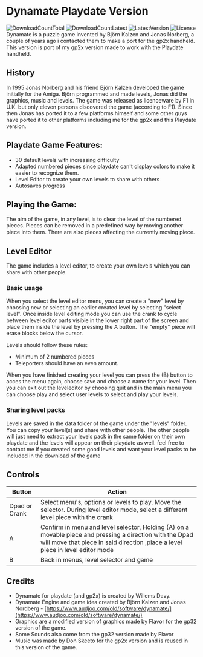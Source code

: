 # Dynamate Playdate Version
![DownloadCountTotal](https://img.shields.io/github/downloads/joyrider3774/dynamate_playdate/total?label=total%20downloads&style=plastic) ![DownloadCountLatest](https://img.shields.io/github/downloads/joyrider3774/dynamate_playdate/latest/total?style=plastic) ![LatestVersion](https://img.shields.io/github/v/tag/joyrider3774/dynamate_playdate?label=Latest%20version&style=plastic) ![License](https://img.shields.io/github/license/joyrider3774/dynamate_playdate?style=plastic)
Dynamate is a puzzle game invented by Björn Kalzen and Jonas Norberg, a couple of years ago i contacted them to make a port for the gp2x handheld.
This version is port of my gp2x version made to work with the Playdate handheld.

## History
In 1995 Jonas Norberg and his friend Björn Kalzen developed the game initially for the Amiga.
Björn programmed and made levels, Jonas did the graphics, music and levels.
The game was released as licenceware by F1 in U.K. but only eleven persons discovered the game (according to F1). 
Since then Jonas has ported it to a few platforms himself and some other guys have ported it to other platforms including me for the gp2x and this Playdate version.

## Playdate Game Features:
- 30 default levels with increasing difficulty
- Adapted numbered pieces since playdate can't display colors to make it easier to recognize them.
- Level Editor to create your own levels to share with others
- Autosaves progress

## Playing the Game:
The aim of the game, in any level, is to clear the level of the numbered pieces. 
Pieces can be removed in a predefined way by moving another piece into them.
There are also pieces affecting the currently moving piece.

## Level Editor
The game includes a level editor, to create your own levels which you can share with other people.

### Basic usage
When you select the level editor menu, you can create a "new" level by choosing new or selecting an earlier created level by selecting "select level". 
Once inside level editing mode you can use the crank to cycle between level editor parts visible in the lower right part of the screen and place them inside the level by pressing the A button. The "empty" piece will erase blocks below the cursor.

Levels should follow these rules:
- Minimum of 2 numbered pieces
- Teleporters should have an even amount.

When you have finished creating your level you can press the (B) button to acces the menu again, choose save and choose a name for your level. Then you can exit out the leveleditor by choosing quit and in the main menu you can choose play and select user levels to select and play your levels.

### Sharing level packs
Levels are saved in the data folder of the game under the "levels" folder. You can copy your level(s)  and share with other people.
The other people will just need to extract your levels pack in the same folder on their own playdate and the levels will appear on their playdate as well. 
feel free to contact me if you created some good levels and want your level packs to be included in the download of the game

## Controls 
| Button | Action |
| ------ | ------ |
| Dpad or Crank | Select menu's, options or levels to play. Move the selector. During level editor mode, select a different level piece with the crank |
| A | Confirm in menu and level selector, Holding (A) on a movable piece and pressing a direction with the Dpad will move that piece in said direction ,place a level piece in level editor mode |
| B | Back in menus, level selector and game |

## Credits
- Dynamate for playdate (and gp2x) is created by Willems Davy.
- Dynamate Engine and game idea created by Björn Kalzen and Jonas Nordberg - [https://www.audjoo.com/old/software/dynamate/](https://www.audjoo.com/old/software/dynamate/)
- Graphics are a modified version of graphics made by Flavor for the gp32 version of the game.
- Some Sounds also come from the gp32 version made by Flavor
- Music was made by Don Skeeto for the gp2x version and is reused in this version of the game.
